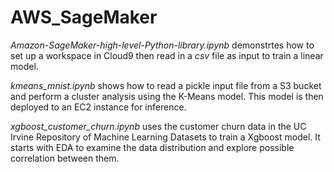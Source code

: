 # AWS_SageMaker

*Amazon-SageMaker-high-level-Python-library.ipynb* demonstrtes how to set up a workspace in Cloud9 then read in a *csv* file as input to train a linear model.

*kmeans_mnist.ipynb* shows how to read a pickle input file from a S3 bucket and perform a cluster analysis using the K-Means model. This model is then deployed to an EC2 instance for inference.

*xgboost_customer_churn.ipynb* uses the customer churn data in the UC Irvine Repository of Machine Learning Datasets to train a Xgboost model. It starts with EDA to examine the data distribution and explore possible correlation between them.
